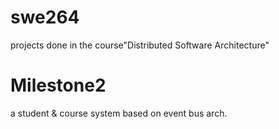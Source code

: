 # swe264
projects done in the course"Distributed Software Architecture"

# Milestone2
a student & course system based on event bus arch.
